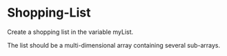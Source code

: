 # Shopping-List

Create a shopping list in the variable myList.

The list should be a multi-dimensional array containing several sub-arrays.
